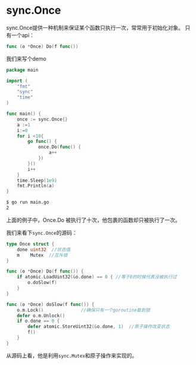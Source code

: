# sync.Once

sync.Once提供一种机制来保证某个函数只执行一次，常常用于初始化对象。
只有一个api：
```go
func (o *Once) Do(f func())
```

我们来写个demo

```go
package main

import (
	"fmt"
	"sync"
	"time"
)

func main() {
	once :=	sync.Once{}
	a :=1
	i:=0
	for i <10{
		go func() {
			once.Do(func() {
				a++
			})
		}()
		i++
	}
	time.Sleep(1e9)
	fmt.Println(a)
}
```

```bash
$ go run main.go
2
```
上面的例子中，Once.Do 被执行了十次，他包裹的函数却只被执行了一次。

我们来看下`sync.Once`的源码：

```go
type Once struct {
	done uint32  //状态值
	m    Mutex  //互斥锁
}

func (o *Once) Do(f func()) {
	if atomic.LoadUint32(&o.done) == 0 { //等于0的时候代表没被执行过
		o.doSlow(f)
	}
}

func (o *Once) doSlow(f func()) {
	o.m.Lock()              //确保只有一个goroutine能到锁
	defer o.m.Unlock()
	if o.done == 0 {
		defer atomic.StoreUint32(&o.done, 1)  //原子操作改变状态
		f()
	}
}
```

从源码上看，他是利用`sync.Mutex`和原子操作来实现的。
